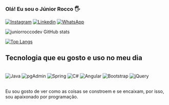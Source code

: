 ### Olá! Eu sou o Júnior Rocco 🖐️


[![Instagram](https://img.shields.io/badge/Instagram-E4405F?style=for-the-badge&logo=instagram&logoColor=white)](https://www.instagram.com/?hl=pt-br)
[![Linkedin](https://img.shields.io/badge/LinkedIn-0077B5?style=for-the-badge&logo=linkedin&logoColor=white)](https://www.linkedin.com/in/j%C3%BAnior-rocco-336b0352/)
[![WhatsApp](https://img.shields.io/badge/WhatsApp-25D366?style=for-the-badge&logo=whatsapp&logoColor=white)](https://api.whatsapp.com/send?phone=5511998812695&text=++Especialista+em+An%C3%BAncios+para+Facebook+e+Instagram!%0A%0A)


![juniorroccodev GitHub stats](https://github-readme-stats.vercel.app/api?username=juniorroccodev&show_icons=true&theme=dracula)

[![Top Langs](https://github-readme-stats.vercel.app/api/top-langs/?username=juniorroccodev)](https://github.com/anuraghazra/github-readme-stats)

## Tecnologia que eu gosto e  uso no  meu dia

<div style="display: inline_block"><br/>
<img align="center" alt="Java" src="https://img.shields.io/badge/Java-ED8B00?style=for-the-badge&logo=java&logoColor=white"/>
  <img align="center" alt="pgAdmin" src="https://img.shields.io/badge/PostgreSQL-316192?style=for-the-badge&logo=postgresql&logoColor=white"/>
   <img align="center" alt="Spring" src="https://img.shields.io/badge/Spring-6DB33F?style=for-the-badge&logo=spring&logoColor=white"/>
   <img align="center" alt="C#" src="https://img.shields.io/badge/C%23-239120?style=for-the-badge&logo=c-sharp&logoColor=white"/>
   <img align="center" alt="Angular" src="https://img.shields.io/badge/Angular-DD0031?style=for-the-badge&logo=angular&logoColor=white"/>
   <img align="center" alt="Bootstrap" src="https://img.shields.io/badge/Bootstrap-563D7C?style=for-the-badge&logo=bootstrap&logoColor=white"/>
   <img align="center" alt="jQuery" src="https://img.shields.io/badge/jQuery-0769AD?style=for-the-badge&logo=jquery&logoColor=white"/>

</div><br/>

Eu sou  gosto de ver como as coisas se constroem e se encaixam, por isso, sou apaixonado por programação.
